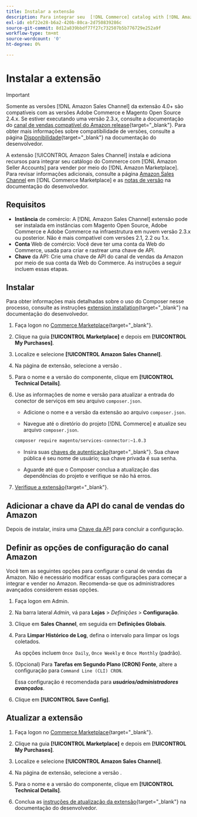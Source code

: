 ```yaml
---
title: Instalar a extensão
description: Para integrar seu  [!DNL Commerce] catalog with [!DNL Amazon Seller Accounts] e vender por meio do [!DNL Amazon Marketplace], baixe e instale a extensão do Amazon Sales Channel.
exl-id: ebf22e28-b6a2-420b-80ca-2d750839286c
source-git-commit: 8d12a839bbdf77f27c732507b5b776729e252a9f
workflow-type: tm+mt
source-wordcount: '0'
ht-degree: 0%

---
```


# Instalar a extensão

>[!IMPORTANT]
>
>Somente as versões [!DNL Amazon Sales Channel] da extensão 4.0+ são compatíveis com as versões Adobe Commerce e Magento Open Source 2.4.x. Se estiver executando uma versão 2.3.x, consulte a documentação do [canal de vendas compatível do Amazon release](https://docs.magento.com/user-guide/v2.3/sales-channels/amazon/amazon-sales-channel.html){target=&quot;_blank&quot;}. Para obter mais informações sobre compatibilidade de versões, consulte a página [Disponibilidade](https://devdocs.magento.com/release/availability.html){target=&quot;_blank&quot;} na documentação do desenvolvedor.

A extensão [!UICONTROL Amazon Sales Channel] instala e adiciona recursos para integrar seu catálogo do Commerce com [!DNL Amazon Seller Accounts] para vender por meio do [!DNL Amazon Marketplace]. Para revisar informações adicionais, consulte a página [Amazon Sales Channel](https://marketplace.magento.com/magento-module-amazon.html) em [!DNL Commerce Marketplace] e as [notas de versão](https://devdocs.magento.com/extensions/amazon-sales/release-notes/) na documentação do desenvolvedor.

## Requisitos

- **Instância** de comércio: A  [!DNL Amazon Sales Channel] extensão pode ser instalada em instâncias com Magento Open Source, Adobe Commerce e Adobe Commerce na infraestrutura em nuvem versão 2.3.x ou posterior. Não é mais compatível com versões 2.1, 2.2 ou 1.x.
- **Conta** Web de comércio: Você deve ter uma conta da Web do Commerce, usada para criar e rastrear uma chave de API.
- **Chave** da API: Crie uma chave de API do canal de vendas da Amazon por meio de sua conta da Web do Commerce. As instruções a seguir incluem essas etapas.

## Instalar

Para obter informações mais detalhadas sobre o uso do Composer nesse processo, consulte as instruções [extension installation](https://devdocs.magento.com/extensions/install/){target=&quot;_blank&quot;} na documentação do desenvolvedor.

1. Faça logon no [Commerce Marketplace](https://marketplace.magento.com/customer/account/){target=&quot;_blank&quot;}.

1. Clique na guia **[!UICONTROL Marketplace]** e depois em **[!UICONTROL My Purchases]**.

1. Localize e selecione **[!UICONTROL Amazon Sales Channel]**.

1. Na página de extensão, selecione a versão .

1. Para o nome e a versão do componente, clique em **[!UICONTROL Technical Details]**.

1. Use as informações de nome e versão para atualizar a entrada do conector de serviços em seu arquivo `composer.json`.

   - Adicione o nome e a versão da extensão ao arquivo `composer.json`.

   - Navegue até o diretório do projeto [!DNL Commerce] e atualize seu arquivo `composer.json`.

   ```bash
   composer require magento/services-connector:~1.0.3
   ```

   - Insira suas [chaves de autenticação](https://devdocs.magento.com/guides/v2.4/install-gde/prereq/connect-auth.html){target=&quot;_blank&quot;}. Sua chave pública é seu nome de usuário; sua chave privada é sua senha.

   - Aguarde até que o Composer conclua a atualização das dependências do projeto e verifique se não há erros.


1. [Verifique a extensão](https://devdocs.magento.com/extensions/install/#verify-the-extension){target=&quot;_blank&quot;}.

## Adicionar a chave da API do canal de vendas do Amazon

Depois de instalar, insira uma [Chave da API](./amazon-verify-api-key.md) para concluir a configuração.

## Definir as opções de configuração do canal Amazon

Você tem as seguintes opções para configurar o canal de vendas da Amazon. Não é necessário modificar essas configurações para começar a integrar e vender no Amazon. Recomenda-se que os administradores avançados considerem essas opções.

1. Faça logon em Admin.

1. Na barra lateral _Admin_, vá para **Lojas** > _Definições_ > **Configuração**.

1. Clique em **Sales Channel**, em seguida em **Definições Globais**.

1. Para **Limpar Histórico de Log**, defina o intervalo para limpar os logs coletados.

   As opções incluem `Once Daily`, `Once Weekly` e `Once Monthly` (padrão).

1. (Opcional) Para **Tarefas em Segundo Plano (CRON) Fonte**, altere a configuração para `Command Line (CLI) CRON`.

   Essa configuração é recomendada para **_usuários/administradores avançados_**.

1. Clique em **[!UICONTROL Save Config]**.

## Atualizar a extensão

1. Faça logon no [Commerce Marketplace](https://marketplace.magento.com/customer/account/){target=&quot;_blank&quot;}.

1. Clique na guia **[!UICONTROL Marketplace]** e depois em **[!UICONTROL My Purchases]**.

1. Localize e selecione **[!UICONTROL Amazon Sales Channel]**.

1. Na página de extensão, selecione a versão .

1. Para o nome e a versão do componente, clique em **[!UICONTROL Technical Details]**.

1. Conclua as [instruções de atualização da extensão](https://devdocs.magento.com/extensions/install/#upgrade-an-extension){target=&quot;_blank&quot;} na documentação do desenvolvedor.
